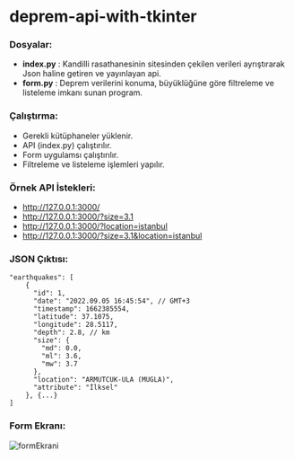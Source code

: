 # deprem-api-with-tkinter
### Dosyalar:
- **index.py** : Kandilli rasathanesinin sitesinden çekilen verileri ayrıştırarak Json haline getiren ve yayınlayan api.
- **form.py** : Deprem verilerini konuma, büyüklüğüne göre filtreleme ve listeleme imkanı sunan program.

### Çalıştırma:
- Gerekli kütüphaneler yüklenir.
- API (index.py) çalıştırılır. 
- Form uygulamsı çalıştırılır.
- Filtreleme ve listeleme işlemleri yapılır.

### Örnek API İstekleri:
- http://127.0.0.1:3000/
- http://127.0.0.1:3000/?size=3.1
- http://127.0.0.1:3000/?location=istanbul
- http://127.0.0.1:3000/?size=3.1&location=istanbul

### JSON Çıktısı:
```jsonc
"earthquakes": [
    {
      "id": 1,
      "date": "2022.09.05 16:45:54", // GMT+3
      "timestamp": 1662385554,
      "latitude": 37.1075,
      "longitude": 28.5117,
      "depth": 2.8, // km
      "size": {
        "md": 0.0,
        "ml": 3.6,
        "mw": 3.7
      },
      "location": "ARMUTCUK-ULA (MUGLA)",
      "attribute": "İlksel"
    }, {...}
]
```
### Form Ekranı:
![formEkrani](https://user-images.githubusercontent.com/33867383/215184467-beb6dd30-833f-4da1-8e28-5ebce4ef7d0c.PNG)


